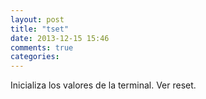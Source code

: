 ```yaml
---
layout: post
title: "tset"
date: 2013-12-15 15:46
comments: true
categories: 
---
```

Inicializa los valores de la terminal. Ver reset.

